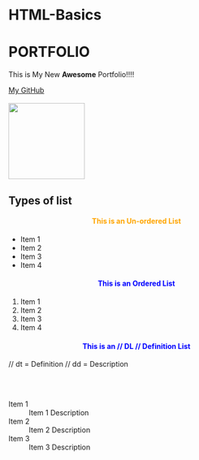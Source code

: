 # HTML-Basics

<!DOCKTYPE html>
<html> 
<body>

<h1>PORTFOLIO</h1>
<p>This is My New <strong>Awesome</strong> Portfolio!!!!</p>
<a href="https://github.com/shaiktahseen">My GitHub
<br>
<br>
<img src="https://avatars.githubusercontent.com/u/126344231?v=4" width="150" height="150"></a>
  
  
<h2>Types of list</h2>
  
<h4 style=" color:orange; text-align: center">This is an Un-ordered List</h4>
  
<ul>
  
<li> Item 1 </li>
<li> Item 2 </li>
<li> Item 3 </li>
<li> Item 4 </li>
  
</ul>
  
  
<h4 style=" color:blue; text-align: center">This is an Ordered List</h4>

    
<ol>
  
<li> Item 1 </li>
<li> Item 2 </li>
<li> Item 3 </li>
<li> Item 4 </li>
  
</ol>
  
<h4 style=" color:blue; text-align: center">This is an // DL // Definition List</h4>
  
  // dt = Definition
  // dd = Description
  
  <br>
  <br> 

<dl>
  
<dt> Item 1 </dt>
<dd> Item 1 Description</dd>

<dt> Item 2 </dt>
<dd> Item 2 Description</dd>

<dt> Item 3 </dt>
<dd> Item 3 Description</dd>

</dl>

</body>

</html>
